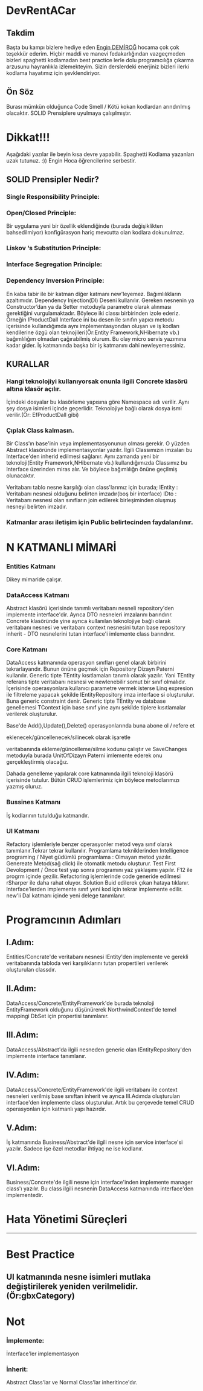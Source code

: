 # DevRentACar

## Takdim
Başta bu kampı bizlere hediye eden [Engin DEMİROĞ](https://github.com/engindemirog) hocama çok çok teşekkür ederim. Hiçbir maddi ve manevi fedakarlığından vazgeçmeden bizleri spaghetti kodlamadan best practice lerle dolu programcılığa çıkarma arzusunu hayranlıkla izlemekteyim. Sizin derslerdeki enerjiniz bizleri ilerki kodlama hayatımız için şevklendiriyor.
## Ön Söz
Burası mümkün olduğunca Code Smell / Kötü kokan kodlardan arındırılmış olacaktır. SOLID Prensiplere uyulmaya çalışılmıştır.


# Dikkat!!!
Aşağıdaki yazılar ile beyin kısa devre yapabilir. Spaghetti Kodlama yazanları uzak tutunuz. :)) Engin Hoca öğrencilerine serbestir.


## SOLID Prensipler Nedir?
### Single Responsibility Principle:

### Open/Closed Principle:
Bir uygulama yeni bir özellik eklendiğinde (burada değişiklikten bahsedilmiyor) konfigürasyon hariç mevcutta olan kodlara dokunulmaz.

### Liskov ‘s Substitution Principle:

### Interface Segregation Principle:

### Dependency Inversion Principle:
En kaba tabir ile bir katman diğer katmanı new'leyemez. Bağımlılıkların azaltımıdır. 
Dependency Injection(DI) Deseni kullanılır. Gereken nesnenin ya Constructor’dan ya da Setter metoduyla parametre olarak alınması gerektiğini vurgulamaktadır. Böylece iki classı birbirinden izole ederiz. Örneğin IProductDall Interface ini bu desen ile sınıfın yapıcı metodu içerisinde kullandığımda aynı implementasyondan oluşan ve iş kodları kendilerine özgü olan teknojileri(Ör:Entity Framework,NHibernate vb.) bağımlılığım olmadan çağırabilmiş olurum.
Bu olay micro servis yazımına kadar gider. İş katmanında başka bir iş katmanını dahi newleyemessiniz.

## KURALLAR

### Hangi teknolojiyi kullanıyorsak onunla ilgili Concrete klasörü altına klasör açılır.
İçindeki dosyalar bu klasörleme yapısına göre Namespace adı verilir.
Aynı şey dosya isimleri içinde geçerlidir. Teknolojiye bağlı olarak dosya ismi verilir.(Ör: EfProductDall gibi)

### Çıplak Class kalmasın.
Bir Class'ın base'inin veya implementasyonunun olması gerekir.
O yüzden Abstract klasöründe implementasyonlar yazılır.
İlgili Classımızın imzaları bu Interface'den inherid edilmesi sağlanır.
Aynı zamanda yeni bir teknoloji(Entity Framework,NHibernate vb.) kullandığımızda Classımız bu Interface üzerinden miras alır. Ve böylece bağımlılığn önüne geçilmiş olunacaktır.

Veritabanı tablo nesne karşılığı olan class'larımız için burada;
IEntity : Veritabanı nesnesi olduğunu belirten imzadır(boş bir interface)
IDto : Veritabanı nesnesi olan sınıfların join edilerek birleşiminden oluşmuş nesneyi belirten imzadır.

### Katmanlar arası iletişim için Public belirtecinden faydalanılınır.


# N KATMANLI MİMARİ

### Entities Katmanı
Dikey mimaride çalışır.

### DataAccess Katmanı
Abstract klasörü içerisinde tanımlı veritabanı nesneli repository'den implemente interface'dir. Ayrıca DTO nesneleri imzalarını barındırır.
Concrete klasöründe yine ayrıca kullanılan teknolojiye bağlı olarak veritabanı nesnesi ve veritabanı context nesnesini tutan base repository inherit - DTO nesnelerini tutan interface'i imlemente class barındırır.

### Core Katmanı
DataAccess katmanında operasyon sınıfları genel olarak birbirini tekrarlayandır. Bunun önüne geçmek için Repository Dizayn Paterni kullanılır.  Generic tipte TEntity kısıtlamaları tanımlı olarak yazılır. Yani TEntity referans tipte veritabanı nesnesi ve newlenebilir somut bir sınıf olmalıdır. İçerisinde operasyonlara kullanıcı parametre vermek isterse Linq expresion ile filtreleme yapacak şekilde IEntityRepository imza interface si oluşturulur. Buna generic constraint denir.
Generic tipte TEntity ve database  genellemesi TContext için base sınıf yine aynı şekilde tiplere kısıtlamalar verilerek oluşturulur. 

Base'de Add(),Update(),Delete() operasyonlarında buna abone ol / refere et 

eklenecek/güncellenecek/silinecek olarak işaretle 

veritabanında ekleme/güncelleme/silme kodunu çalıştır ve SaveChanges metoduyla burada UnitOfDizayn Paterni imlemente ederek onu gerçekleştirmiş olacağız.

Dahada genelleme yapılarak core katmanında ilgili teknoloji klasörü içerisinde tutulur. Bütün CRUD işlemlerimiz için böylece metodlarımızı yazmış oluruz.

### Bussines Katmanı
İş kodlarının tutulduğu katmandır.

### UI Katmanı
Refactory işlemleriyle benzer operasyonler metod veya sınıf olarak tanımlanır.Tekrar tekrar kullanılır.
Programlama tekniklerinden Intelligence programing / Niyet güdümlü programlama : Olmayan metod yazılır. Genereate Metod(sağ click) ile otomatik metodu oluşturur. Test First Devolopment / Önce test yap sonra programını yaz yaklaşımı yapılır. F12 ile progrm içinde gezilir. Refactoring işlemlerinde code generide edilmesi rSharper ile daha rahat oluyor. Solution Buid edilerek çıkan hataya tıklanır. Interface'lerden implemente sınıf yeni kod için tekrar implemente edilir. new'li Dal katmanı içinde yeni delege tanımlanır.


# Programcının Adımları
## I.Adım:
Entities/Concrate'de veritabanı nesnesi IEntity'den implemente ve gerekli veritabanında tabloda veri karşılıklarını tutan propertileri verilerek oluşturulan classdır.
## II.Adım:
DataAccess/Concrete/EntityFramework'de burada teknoloji EntityFramework olduğunu düşünürerek NorthwindContext'de temel mappingi DbSet için propertisi tanımlanır.
## III.Adım:
DataAccess/Abstract'da ilgili nesneden generic olan IEntityRepository'den implemente interface tanımlanır.
## IV.Adım:
DataAccess/Concrete/EntityFramework'de ilgili veritabanı ile context nesneleri verilmiş base sınıftan inherit ve ayrıca III.Adımda oluşturulan interface'den implemente class oluşturulur.
Artık bu çerçevede temel CRUD operasyonları için katmanlı yapı hazırdır.
## V.Adım:
İş katmanında Business/Abstract'de ilgili nesne için service interface'si yazılır. Sadece işe özel metodlar ihtiyaç ne ise kodlanır.

## VI.Adım:
Business/Concrete'de ilgili nesne için interface'inden implemente manager class'ı yazılır. Bu class ilgili nesnenin DataAccess katmanında interface'den implementedir.

# Hata Yönetimi Süreçleri
----


# Best Practice
## UI katmanında nesne isimleri mutlaka değiştirilerek yeniden verilmelidir.(Ör:gbxCategory)

# Not
### İmplemente:
İnterface'ler implementasyon
### İnherit:
Abstract Class'lar ve Normal Class'lar inheritince'dır.

